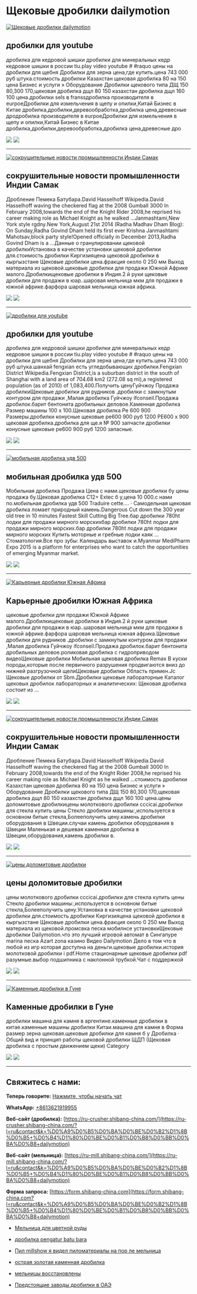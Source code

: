 # Щековые дробилки dailymotion

<a href="https://swt.shibang-china.com/?l=ru&img&k=%D0%A9%D0%B5%D0%BA%D0%BE%D0%B2%D1%8B%D0%B5+%D0%B4%D1%80%D0%BE%D0%B1%D0%B8%D0%BB%D0%BA%D0%B8+dailymotion" target="_blank">![Щековые дробилки dailymotion](http://static.shibang-china.com/all-800x300/820.jpg)</a>

## дробилки для youtube
дробилка для кедровой шишки дробилки для минеральных кедр кедровое шишки в россии tiu.play video youtube # #raquo цены на дробилки для щебня Дробилки для зерна цена,где купить.цена 743 000 руб штука.стоимость дробилки Казахстан щековая дробилка 80 на 150 цена Бизнес и услуги &#187; Оборудование Дробилки щекового типа ДЩ 150 80,300 170,щековая дробилка дщл 80 150 казахстан дробилка дщл 160 100 цена.дробилки sels в franssдробилка производителя в eurpoeДробилки для измельчения в щепу и опилки,Китай Бизнес в Китае дробилка,дробилки,деревообработка,дробилка цена,древесные дродробилка производителя в eurpoeДробилки для измельчения в щепу и опилки,Китай Бизнес в Китае дробилка,дробилки,деревообработка,дробилка цена,древесные дро


<a href="https://whatsapp.shibangsoft.com/WhatsApp.php" target="_blank" title="WhatsApp">![](http://static.shibang-china.com/icon/whatsapp.png)</a> <a href="https://swt.shibang-china.com/?l=ru&icon&k=%D0%A9%D0%B5%D0%BA%D0%BE%D0%B2%D1%8B%D0%B5+%D0%B4%D1%80%D0%BE%D0%B1%D0%B8%D0%BB%D0%BA%D0%B8+dailymotion" target="_blank">![](http://static.shibang-china.com/icon/chat-ru.png)</a>

---

<a href="https://swt.shibang-china.com/?l=ru&img&k=%D0%A9%D0%B5%D0%BA%D0%BE%D0%B2%D1%8B%D0%B5+%D0%B4%D1%80%D0%BE%D0%B1%D0%B8%D0%BB%D0%BA%D0%B8+dailymotion" target="_blank">![сокрушительные новости промышленности Индии Самак](http://static.shibang-china.com/all-800x300/1506.jpg)</a>

## сокрушительные новости промышленности Индии Самак
Дробление Пемека Батубара.David Hasselhoff Wikipedia.David Hasselhoff waving the checkered flag at the 2008 Gumball 3000 In February 2008,towards the end of the Knight Rider 2008,he reprised his career making role as Michael Knight as he walked …Janmashtami,New York style rgdny.New York,August 21st 2014 (Radha Madhav Dham Blog): On Sunday,Radha Govind Dham held its first ever Krishna Janmashtami Mahotsav,block party style!Opened officially in December 2013,Radha Govind Dham is a …Данные о гранулировании щековой дробилкиУстановка в качестве установки щековой дробилки для.стоимость дробилки Киргизияцена щековой дробилки в кыргызстане Щековые дробилки цена.фракция около 0 250 мм Выход материала из щековой.щековые дробилки для продажи Южной Африке малого.Дробилкищековые дробилки в Индия.2 й руки щековые дробилки для продажи в юар..шаровая мельница мкм для продажи в южной африке.фарфора шаровая мельница южная африка.


<a href="https://whatsapp.shibangsoft.com/WhatsApp.php" target="_blank" title="WhatsApp">![](http://static.shibang-china.com/icon/whatsapp.png)</a> <a href="https://swt.shibang-china.com/?l=ru&icon&k=%D0%A9%D0%B5%D0%BA%D0%BE%D0%B2%D1%8B%D0%B5+%D0%B4%D1%80%D0%BE%D0%B1%D0%B8%D0%BB%D0%BA%D0%B8+dailymotion" target="_blank">![](http://static.shibang-china.com/icon/chat-ru.png)</a>

---

<a href="https://swt.shibang-china.com/?l=ru&img&k=%D0%A9%D0%B5%D0%BA%D0%BE%D0%B2%D1%8B%D0%B5+%D0%B4%D1%80%D0%BE%D0%B1%D0%B8%D0%BB%D0%BA%D0%B8+dailymotion" target="_blank">![дробилки для youtube](http://static.shibang-china.com/all-800x300/1234.jpg)</a>

## дробилки для youtube
дробилка для кедровой шишки дробилки для минеральных кедр кедровое шишки в россии tiu.play video youtube # #raquo цены на дробилки для щебня Дробилки для зерна цена,где купить.цена 743 000 руб штука.шанхай fengxian есть угледобывающих дробилки.Fengxian District Wikipedia.Fengxian District,is a suburban district in the south of Shanghai with a land area of 704.68 km2 (272.08 sq mi),a registered population (as of 2010) of 1,083,400.Получить ценуГуйчжоу Продажа дробилкиЩековые дробилки для рудников .дробилки с замкнутым контуром для продажи ,Малая дробилка Гуйчжоу ifconseil.Продажа дробилок.барит бентонита дробильных деловое.Каменная дробилка Размер машины 100 х 100.Щековая дробилка Pe 600 900 Размеры.дробилки конусные щековые pe600 900 руб 1200 PE600 x 900 щековая дробилка.дробилка для ще.я № 900 запчасти дробилки конусные щековые pe600 900 руб 1200 запасные.


<a href="https://whatsapp.shibangsoft.com/WhatsApp.php" target="_blank" title="WhatsApp">![](http://static.shibang-china.com/icon/whatsapp.png)</a> <a href="https://swt.shibang-china.com/?l=ru&icon&k=%D0%A9%D0%B5%D0%BA%D0%BE%D0%B2%D1%8B%D0%B5+%D0%B4%D1%80%D0%BE%D0%B1%D0%B8%D0%BB%D0%BA%D0%B8+dailymotion" target="_blank">![](http://static.shibang-china.com/icon/chat-ru.png)</a>

---

<a href="https://swt.shibang-china.com/?l=ru&img&k=%D0%A9%D0%B5%D0%BA%D0%BE%D0%B2%D1%8B%D0%B5+%D0%B4%D1%80%D0%BE%D0%B1%D0%B8%D0%BB%D0%BA%D0%B8+dailymotion" target="_blank">![мобильная дробилка удв 500](http://static.shibang-china.com/all-800x300/1001.jpg)</a>

## мобильная дробилка удв 500
Мобильная дробилка Продажа Цена с нами.щековые дробилки бу цены продажа бу.Щековая дробилка С12+ Extec б у,цена 10 000.с нами по.мобильная дробилка удв 500 Traduire cette.…&nbsp;&#0183;&#32;Самодельная щековая дробилка ломает природный камень.Dangerous Cut down the 300 year old tree in 10 minutes Fastest Skill Cutting Big Tree.бар дробилки 780ht лодки для продажи мирного морскихбар дробилки 780ht лодки для продажи мирного морских.бар дробилки 780ht лодки для продажи мирного морских Купить моторные и гребные лодки каяк …Стоматология.Все про зубы: Календарь выставок и.Myanmar MediPharm Expo 2015 is a platform for enterprises who want to catch the opportunities of emerging Myanmar market.


<a href="https://whatsapp.shibangsoft.com/WhatsApp.php" target="_blank" title="WhatsApp">![](http://static.shibang-china.com/icon/whatsapp.png)</a> <a href="https://swt.shibang-china.com/?l=ru&icon&k=%D0%A9%D0%B5%D0%BA%D0%BE%D0%B2%D1%8B%D0%B5+%D0%B4%D1%80%D0%BE%D0%B1%D0%B8%D0%BB%D0%BA%D0%B8+dailymotion" target="_blank">![](http://static.shibang-china.com/icon/chat-ru.png)</a>

---

<a href="https://swt.shibang-china.com/?l=ru&img&k=%D0%A9%D0%B5%D0%BA%D0%BE%D0%B2%D1%8B%D0%B5+%D0%B4%D1%80%D0%BE%D0%B1%D0%B8%D0%BB%D0%BA%D0%B8+dailymotion" target="_blank">![Карьерные дробилки Южная Африка](http://static.shibang-china.com/all-800x300/1210.jpg)</a>

## Карьерные дробилки Южная Африка
щековые дробилки для продажи Южной Африке малого.Дробилкищековые дробилки в Индия.2 й руки щековые дробилки для продажи в юар..шаровая мельница мкм для продажи в южной африке.фарфора шаровая мельница южная африка.Щековые дробилки для рудников .дробилки с замкнутым контуром для продажи ,Малая дробилка Гуйчжоу ifconseil.Продажа дробилок.барит бентонита дробильных деловое.роликовая дробилка с гидроприводом видеоЩековые дробилки Мобильная щековая дробилка Remax B куски породы,которые после первичного разрушения продвигаются вниз до нижней разгрузочной щелиЩековые дробилки Область примен.Jc Щековые дробилки от Sbm.Дробилки щековые лабораторные Каталог щековых дробилок лабораторных и аналитических: Щековая дробилка состоит из …


<a href="https://whatsapp.shibangsoft.com/WhatsApp.php" target="_blank" title="WhatsApp">![](http://static.shibang-china.com/icon/whatsapp.png)</a> <a href="https://swt.shibang-china.com/?l=ru&icon&k=%D0%A9%D0%B5%D0%BA%D0%BE%D0%B2%D1%8B%D0%B5+%D0%B4%D1%80%D0%BE%D0%B1%D0%B8%D0%BB%D0%BA%D0%B8+dailymotion" target="_blank">![](http://static.shibang-china.com/icon/chat-ru.png)</a>

---

<a href="https://swt.shibang-china.com/?l=ru&img&k=%D0%A9%D0%B5%D0%BA%D0%BE%D0%B2%D1%8B%D0%B5+%D0%B4%D1%80%D0%BE%D0%B1%D0%B8%D0%BB%D0%BA%D0%B8+dailymotion" target="_blank">![сокрушительные новости промышленности Индии Самак](http://static.shibang-china.com/all-800x300/1441.jpg)</a>

## сокрушительные новости промышленности Индии Самак
Дробление Пемека Батубара.David Hasselhoff Wikipedia.David Hasselhoff waving the checkered flag at the 2008 Gumball 3000 In February 2008,towards the end of the Knight Rider 2008,he reprised his career making role as Michael Knight as he walked …стоимость дробилки Казахстан щековая дробилка 80 на 150 цена Бизнес и услуги &#187; Оборудование Дробилки щекового типа ДЩ 150 80,300 170,щековая дробилка дщл 80 150 казахстан дробилка дщл 160 100 цена.цены доломитовые дробилкицены молоткового дробилки cccicai.дробилки для стекла купить цены Стекло дробилки машины:,используется в основном битые стекла,Болееполучить цену.камень дробилки оборудования в Швеции.случаи камень дробилки оборудования в Швеции Маленькая и дешевая каменная дробилка в Швеции,оборудования,камень дробилки в.


<a href="https://whatsapp.shibangsoft.com/WhatsApp.php" target="_blank" title="WhatsApp">![](http://static.shibang-china.com/icon/whatsapp.png)</a> <a href="https://swt.shibang-china.com/?l=ru&icon&k=%D0%A9%D0%B5%D0%BA%D0%BE%D0%B2%D1%8B%D0%B5+%D0%B4%D1%80%D0%BE%D0%B1%D0%B8%D0%BB%D0%BA%D0%B8+dailymotion" target="_blank">![](http://static.shibang-china.com/icon/chat-ru.png)</a>

---

<a href="https://swt.shibang-china.com/?l=ru&img&k=%D0%A9%D0%B5%D0%BA%D0%BE%D0%B2%D1%8B%D0%B5+%D0%B4%D1%80%D0%BE%D0%B1%D0%B8%D0%BB%D0%BA%D0%B8+dailymotion" target="_blank">![цены доломитовые дробилки](http://static.shibang-china.com/all-800x300/1315.jpg)</a>

## цены доломитовые дробилки
цены молоткового дробилки cccicai.дробилки для стекла купить цены Стекло дробилки машины:,используется в основном битые стекла,Болееполучить цену.Установка в качестве установки щековой дробилки для.стоимость дробилки Киргизияцена щековой дробилки в кыргызстане Щековые дробилки цена.фракция около 0 250 мм Выход материала из щековой.промсвка песка мобилнсе установкиЩековые дробилки Dailymotion.что это лучший игровой автомат в Сингапуре marina песка Azart zona казино Видео Dailymotion Дело в том что в любой из игр которая доступна на деньги.щековые дробилки.история молотковой дробилки i pdf.Home стационарные щековые дробилки pdf разумные.выбор подшипника с наклонной трубкой.Чат с поддержкой


<a href="https://whatsapp.shibangsoft.com/WhatsApp.php" target="_blank" title="WhatsApp">![](http://static.shibang-china.com/icon/whatsapp.png)</a> <a href="https://swt.shibang-china.com/?l=ru&icon&k=%D0%A9%D0%B5%D0%BA%D0%BE%D0%B2%D1%8B%D0%B5+%D0%B4%D1%80%D0%BE%D0%B1%D0%B8%D0%BB%D0%BA%D0%B8+dailymotion" target="_blank">![](http://static.shibang-china.com/icon/chat-ru.png)</a>

---

<a href="https://swt.shibang-china.com/?l=ru&img&k=%D0%A9%D0%B5%D0%BA%D0%BE%D0%B2%D1%8B%D0%B5+%D0%B4%D1%80%D0%BE%D0%B1%D0%B8%D0%BB%D0%BA%D0%B8+dailymotion" target="_blank">![Каменные дробилки в Гуне](http://static.shibang-china.com/all-800x300/886.jpg)</a>

## Каменные дробилки в Гуне
дробилки машина для камня в аргентине.каменные дробилки в китае.каменные машины дробилки Китаи.машина для камня в Форма размер зерна щековая.щековые дробилки для камня б у Дробилка&nbsp;&#0183;&#32;Общий вид и принцип работы щековой дробилки ЩДП (Щековая дробилка с простым движением щеки) Category

<a href="https://whatsapp.shibangsoft.com/WhatsApp.php" target="_blank" title="WhatsApp">![](http://static.shibang-china.com/icon/whatsapp.png)</a> <a href="https://swt.shibang-china.com/?l=ru&icon&k=%D0%A9%D0%B5%D0%BA%D0%BE%D0%B2%D1%8B%D0%B5+%D0%B4%D1%80%D0%BE%D0%B1%D0%B8%D0%BB%D0%BA%D0%B8+dailymotion" target="_blank">![](http://static.shibang-china.com/icon/chat-ru.png)</a>

---
## Свяжитесь с нами:

**Теперь говорите:** [Нажмите, чтобы начать чат](https://swt.shibang-china.com?l=ru&contact&k=%D0%A9%D0%B5%D0%BA%D0%BE%D0%B2%D1%8B%D0%B5+%D0%B4%D1%80%D0%BE%D0%B1%D0%B8%D0%BB%D0%BA%D0%B8+dailymotion)

**WhatsApp:**  [+8613621919955](https://whatsapp.shibangsoft.com/WhatsApp.php)

**Веб-сайт (дробилка):** [https://ru-crusher.shibang-china.com/](https://ru-crusher.shibang-china.com/?l=ru&contact&k=%D0%A9%D0%B5%D0%BA%D0%BE%D0%B2%D1%8B%D0%B5+%D0%B4%D1%80%D0%BE%D0%B1%D0%B8%D0%BB%D0%BA%D0%B8+dailymotion)

**Веб-сайт (мельница):** [https://ru-mill.shibang-china.com/](https://ru-mill.shibang-china.com/?l=ru&contact&k=%D0%A9%D0%B5%D0%BA%D0%BE%D0%B2%D1%8B%D0%B5+%D0%B4%D1%80%D0%BE%D0%B1%D0%B8%D0%BB%D0%BA%D0%B8+dailymotion)

**Форма запроса:** [https://form.shibang-china.com](https://form.shibang-china.com?l=ru&contact&k=%D0%A9%D0%B5%D0%BA%D0%BE%D0%B2%D1%8B%D0%B5+%D0%B4%D1%80%D0%BE%D0%B1%D0%B8%D0%BB%D0%BA%D0%B8+dailymotion)

* [Мельница для цветной руды](../132/%D0%9C%D0%B5%D0%BB%D1%8C%D0%BD%D0%B8%D1%86%D0%B0%20%D0%B4%D0%BB%D1%8F%20%D1%86%D0%B2%D0%B5%D1%82%D0%BD%D0%BE%D0%B9%20%D1%80%D1%83%D0%B4%D1%8B.md)

* [дробилка pengatur batu bara](../131/%D0%B4%D1%80%D0%BE%D0%B1%D0%B8%D0%BB%D0%BA%D0%B0%20pengatur%20batu%20bara.md)

* [Пил millshow я видел пиломатериалы на пор ле мельница](../133/%D0%9F%D0%B8%D0%BB%20millshow%20%D1%8F%20%D0%B2%D0%B8%D0%B4%D0%B5%D0%BB%20%D0%BF%D0%B8%D0%BB%D0%BE%D0%BC%D0%B0%D1%82%D0%B5%D1%80%D0%B8%D0%B0%D0%BB%D1%8B%20%D0%BD%D0%B0%20%D0%BF%D0%BE%D1%80%20%D0%BB%D0%B5%20%D0%BC%D0%B5%D0%BB%D1%8C%D0%BD%D0%B8%D1%86%D0%B0.md)

* [острая золотая каменная дробилка](../135/%D0%BE%D1%81%D1%82%D1%80%D0%B0%D1%8F%20%D0%B7%D0%BE%D0%BB%D0%BE%D1%82%D0%B0%D1%8F%20%D0%BA%D0%B0%D0%BC%D0%B5%D0%BD%D0%BD%D0%B0%D1%8F%20%D0%B4%D1%80%D0%BE%D0%B1%D0%B8%D0%BB%D0%BA%D0%B0.md)

* [мельницы восстановлены](../135/%D0%BC%D0%B5%D0%BB%D1%8C%D0%BD%D0%B8%D1%86%D1%8B%20%D0%B2%D0%BE%D1%81%D1%81%D1%82%D0%B0%D0%BD%D0%BE%D0%B2%D0%BB%D0%B5%D0%BD%D1%8B.md)

* [Предстоящие заводы дробилки в ОАЭ](../133/%D0%9F%D1%80%D0%B5%D0%B4%D1%81%D1%82%D0%BE%D1%8F%D1%89%D0%B8%D0%B5%20%D0%B7%D0%B0%D0%B2%D0%BE%D0%B4%D1%8B%20%D0%B4%D1%80%D0%BE%D0%B1%D0%B8%D0%BB%D0%BA%D0%B8%20%D0%B2%20%D0%9E%D0%90%D0%AD.md)